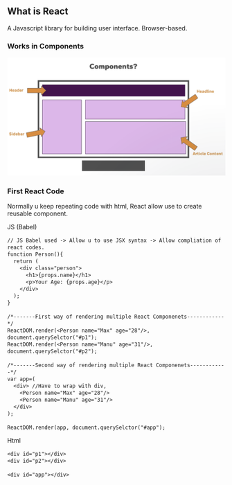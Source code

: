 ## What is React 
A Javascript library for building user interface. Browser-based.  
  
### Works in Components   
![Image](https://github.com/KennySoh/JWT-Project/blob/master/pic/react1.png) 

### First React Code
Normally u keep repeating code with html, React allow use to create reusable component.  

JS (Babel)
```
// JS Babel used -> Allow u to use JSX syntax -> Allow compliation of react codes.
function Person(){
  return (
    <div class="person">
      <h1>{props.name}</h1>
      <p>Your Age: {props.age}</p>
    </div>
  );
}

/*-------First way of rendering multiple React Componenets------------*/
ReactDOM.render(<Person name="Max" age="28"/>, document.querySelctor("#p1");
ReactDOM.render(<Person name="Manu" age="31"/>, document.querySelctor("#p2");

/*-------Second way of rendering multiple React Componenets------------*/
var app=(
  <div> //Have to wrap with div, 
    <Person name="Max" age="28"/>
    <Person name="Manu" age="31"/>
  </div>
);

ReactDOM.render(app, document.querySelctor("#app");

```
  
Html  
```
<div id="p1"></div>
<div id="p2"></div>

<div id="app"></div>
```
### 
